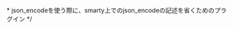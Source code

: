 <?php
/**
 * Smarty plugin
 * @category CMS
 * @package  Smarty
 * @author   牛田　聖嗣 <ushida@diverta.co.jp>
 * json_encodeを使う際に、smarty上でのjson_encodeの記述を省くためのプラグイン
 */
